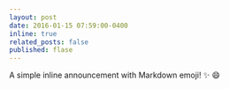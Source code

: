 ```yaml
---
layout: post
date: 2016-01-15 07:59:00-0400
inline: true
related_posts: false
published: flase
---
```


A simple inline announcement with Markdown emoji! :sparkles: :smile:
